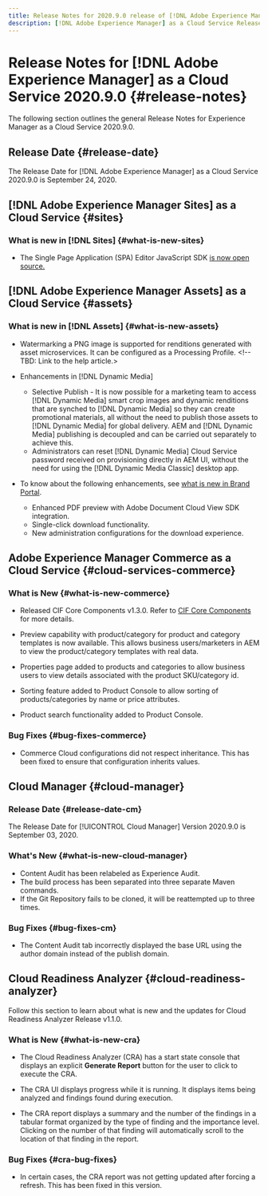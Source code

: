 ```yaml
---
title: Release Notes for 2020.9.0 release of [!DNL Adobe Experience Manager] as a Cloud Service.
description: [!DNL Adobe Experience Manager] as a Cloud Service Release Notes for 2020.9.0.
---
```


# Release Notes for [!DNL Adobe Experience Manager] as a Cloud Service 2020.9.0 {#release-notes}

The following section outlines the general Release Notes for Experience Manager as a Cloud Service 2020.9.0.

## Release Date {#release-date}

The Release Date for [!DNL Adobe Experience Manager] as a Cloud Service 2020.9.0 is September 24, 2020.

## [!DNL Adobe Experience Manager Sites] as a Cloud Service {#sites}

### What is new in [!DNL Sites] {#what-is-new-sites}

* The Single Page Application (SPA) Editor JavaScript SDK [is now open source.](/help/implementing/developing/spa/reference-materials.md)

## [!DNL Adobe Experience Manager Assets] as a Cloud Service {#assets}

### What is new in [!DNL Assets] {#what-is-new-assets}

* Watermarking a PNG image is supported for renditions generated with asset microservices. It can be configured as a Processing Profile. <!-- TBD: Link to the help article.>

* Enhancements in [!DNL Dynamic Media]

  * Selective Publish - It is now possible for a marketing team to access [!DNL Dynamic Media] smart crop images and dynamic renditions that are synched to [!DNL Dynamic Media] so they can create promotional materials, all without the need to publish those assets to [!DNL Dynamic Media] for global delivery. AEM and [!DNL Dynamic Media] publishing is decoupled and can be carried out separately to achieve this.
  * Administrators can reset [!DNL Dynamic Media] Cloud Service password received on provisioning directly in AEM UI, without the need for using the [!DNL Dynamic Media Classic] desktop app.

* To know about the following enhancements, see [what is new in Brand Portal](https://docs.adobe.com/content/help/en/experience-manager-brand-portal/using/introduction/whats-new.html).
  
  * Enhanced PDF preview with Adobe Document Cloud View SDK integration.
  * Single-click download functionality.
  * New administration configurations for the download experience.

<!--
### Bugs Fixed {#bugs-fixed-assets}

TBD: list of Assets aaCS bugs that are fixed.
-->

## Adobe Experience Manager Commerce as a Cloud Service {#cloud-services-commerce}

### What is New {#what-is-new-commerce}

* Released CIF Core Components v1.3.0. Refer to [CIF Core Components](https://github.com/adobe/aem-core-cif-components/releases/tag/core-cif-components-reactor-1.3.0) for more details.

* Preview capability with product/category for product and category templates is now available. This allows business users/marketers in AEM to view the product/category templates with real data.

* Properties page added to products and categories to allow business users to view details associated with the product SKU/category id.

* Sorting feature added to Product Console to allow sorting of products/categories by name or price attributes.

* Product search functionality added to Product Console.

### Bug Fixes {#bug-fixes-commerce}

* Commerce Cloud configurations did not respect inheritance. This has been fixed to ensure that configuration inherits values.

## Cloud Manager {#cloud-manager}

### Release Date {#release-date-cm}

The Release Date for [!UICONTROL Cloud Manager] Version 2020.9.0 is September 03, 2020.

### What's New {#what-is-new-cloud-manager}

* Content Audit has been relabeled as Experience Audit.
* The build process has been separated into three separate Maven commands.
* If the Git Repository fails to be cloned, it will be reattempted up to three times.

### Bug Fixes {#bug-fixes-cm}

* The Content Audit tab incorrectly displayed the base URL using the author domain instead of the publish domain.

## Cloud Readiness Analyzer {#cloud-readiness-analyzer}

Follow this section to learn about what is new and the updates for Cloud Readiness Analyzer Release v1.1.0.

### What is New {#what-is-new-cra}

* The Cloud Readiness Analyzer (CRA) has a start state console that displays an explicit **Generate Report** button for the user to click to execute the CRA.

* The CRA UI displays progress while it is running. It displays items being analyzed and findings found during execution.

* The CRA report displays a summary and the number of the findings in a tabular format organized by the type of finding and the importance level. Clicking on the number of that finding will automatically scroll to the location of that finding in the report.

### Bug Fixes {#cra-bug-fixes}

* In certain cases, the CRA report was not getting updated after forcing a refresh. This has been fixed in this version.
